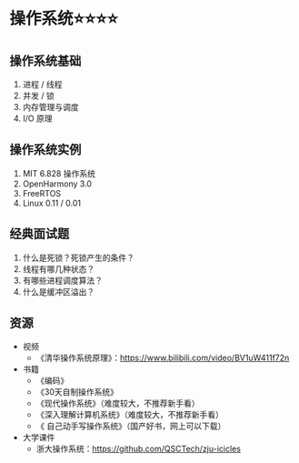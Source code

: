 # 操作系统⭐⭐⭐⭐

## 操作系统基础

1. 进程 / 线程
2. 并发 / 锁
3. 内存管理与调度
4. I/O 原理

## 操作系统实例

1. MIT 6.828 操作系统
2. OpenHarmony 3.0
3. FreeRTOS
4. Linux 0.11 / 0.01

## 经典面试题

1. 什么是死锁？死锁产生的条件？
2. 线程有哪几种状态？
3. 有哪些进程调度算法？
4. 什么是缓冲区溢出？

## 资源

- 视频
    - 《清华操作系统原理》：https://www.bilibili.com/video/BV1uW411f72n
- 书籍
    - 《编码》
    - 《30天自制操作系统》
    - 《现代操作系统》（难度较大，不推荐新手看）
    - 《深入理解计算机系统》（难度较大，不推荐新手看）
    - 《 自己动手写操作系统》（国产好书，网上可以下载）
- 大学课件
    - 浙大操作系统：https://github.com/QSCTech/zju-icicles